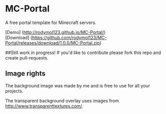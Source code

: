 # MC-Portal
A free portal template for Minecraft servers.

[Demo] (http://rodymol123.github.io/MC-Portal/)  
[Download] (https://github.com/rodymol123/MC-Portal/releases/download/1.0.0/MC-Portal.zip)

##Still work in progress!
If you'd like to contribute please fork this repo and create pull-requests.

## Image rights
The background image was made by me and is free to use for all your projects.

The transparent background overlay uses images from http://www.transparenttextures.com/.
